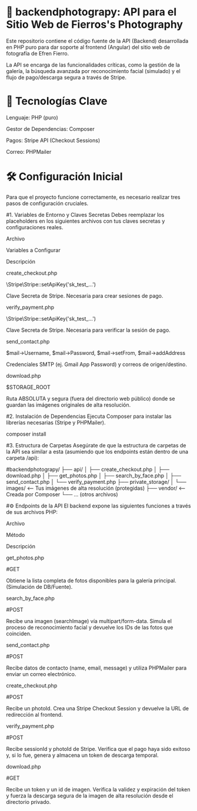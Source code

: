 # 📸 backendphotograpy: API para el Sitio Web de Fierros's Photography
Este repositorio contiene el código fuente de la API (Backend) desarrollada en PHP puro para dar soporte al frontend (Angular) del sitio web de fotografía de Efren Fierro.

La API se encarga de las funcionalidades críticas, como la gestión de la galería, la búsqueda avanzada por reconocimiento facial (simulado) y el flujo de pago/descarga segura a través de Stripe.

# 🚀 Tecnologías Clave
Lenguaje: PHP (puro)

Gestor de Dependencias: Composer

Pagos: Stripe API (Checkout Sessions)

Correo: PHPMailer

# 🛠️ Configuración Inicial
Para que el proyecto funcione correctamente, es necesario realizar tres pasos de configuración cruciales.

#1. Variables de Entorno y Claves Secretas
Debes reemplazar los placeholders en los siguientes archivos con tus claves secretas y configuraciones reales.

Archivo

Variables a Configurar

Descripción

create_checkout.php

\Stripe\Stripe::setApiKey('sk_test_...')

Clave Secreta de Stripe. Necesaria para crear sesiones de pago.

verify_payment.php

\Stripe\Stripe::setApiKey('sk_test_...')

Clave Secreta de Stripe. Necesaria para verificar la sesión de pago.

send_contact.php

$mail->Username, $mail->Password, $mail->setFrom, $mail->addAddress

Credenciales SMTP (ej. Gmail App Password) y correos de origen/destino.

download.php

$STORAGE_ROOT

Ruta ABSOLUTA y segura (fuera del directorio web público) donde se guardan las imágenes originales de alta resolución.

#2. Instalación de Dependencias
Ejecuta Composer para instalar las librerías necesarias (Stripe y PHPMailer).

composer install

#3. Estructura de Carpetas
Asegúrate de que la estructura de carpetas de la API sea similar a esta (asumiendo que los endpoints están dentro de una carpeta /api):

#backendphotograpy/
├── api/
│   ├── create_checkout.php
│   ├── download.php
│   ├── get_photos.php
│   ├── search_by_face.php
│   ├── send_contact.php
│   └── verify_payment.php
├── private_storage/
│   └── images/  <-- Tus imágenes de alta resolución (protegidas)
├── vendor/      <-- Creada por Composer
└── ... (otros archivos)

#⚙️ Endpoints de la API
El backend expone las siguientes funciones a través de sus archivos PHP:

Archivo

Método

Descripción

get_photos.php

#GET

Obtiene la lista completa de fotos disponibles para la galería principal. (Simulación de DB/Fuente).

search_by_face.php

#POST

Recibe una imagen (searchImage) vía multipart/form-data. Simula el proceso de reconocimiento facial y devuelve los IDs de las fotos que coinciden.

send_contact.php

#POST

Recibe datos de contacto (name, email, message) y utiliza PHPMailer para enviar un correo electrónico.

create_checkout.php

#POST

Recibe un photoId. Crea una Stripe Checkout Session y devuelve la URL de redirección al frontend.

verify_payment.php

#POST

Recibe sessionId y photoId de Stripe. Verifica que el pago haya sido exitoso y, si lo fue, genera y almacena un token de descarga temporal.

download.php

#GET

Recibe un token y un id de imagen. Verifica la validez y expiración del token y fuerza la descarga segura de la imagen de alta resolución desde el directorio privado.
